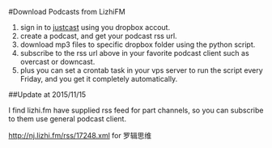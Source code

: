 #Download Podcasts from LizhiFM

1. sign in to [justcast](http://www.thejustcast.com/) using you dropbox accout.
2. create a podcast, and get your podcast rss url.
3. download mp3 files to specific dropbox folder using the python script.
4. subscribe to the rss url above in your favorite podcast client such as overcast or downcast.
5. plus you can set a crontab task in your vps server to run the script every Friday, and you get it completely automatically.


##Update at 2015/11/15

I find lizhi.fm have supplied rss feed for part channels, so you can subscribe to them use general podcast client.

http://nj.lizhi.fm/rss/17248.xml for 罗辑思维

